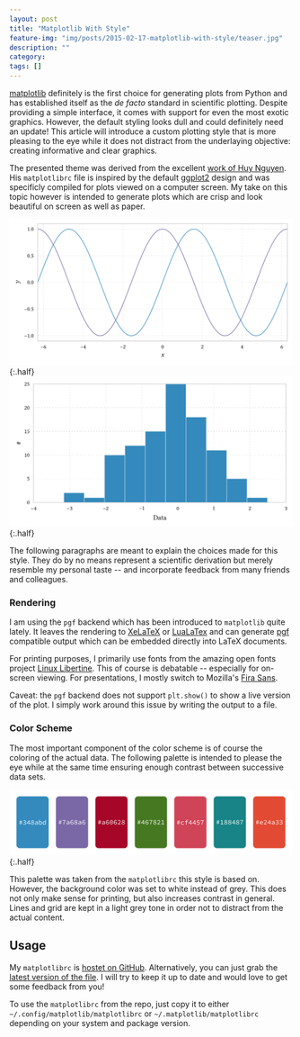 ```yaml
---
layout: post
title: "Matplotlib With Style"
feature-img: "img/posts/2015-02-17-matplotlib-with-style/teaser.jpg"
description: ""
category: 
tags: []
---
```


[matplotlib](http://matplotlib.org/) definitely is the first choice for generating plots from Python and has established itself as the _de facto_ standard in scientific plotting. Despite providing a simple interface, it comes with support for even the most exotic graphics. However, the default styling looks dull and could definitely need an update! This article will introduce a custom plotting style that is more pleasing to the eye while it does not distract from the underlaying objective: creating informative and clear graphics.

The presented theme was derived from the excellent [work of Huy Nguyen](http://www.huyng.com/posts/sane-color-scheme-for-matplotlib/). His `matplotlibrc` file is inspired by the default [ggplot2](http://ggplot2.org/) design and was specificly compiled for plots viewed on a computer screen. My take on this topic however is intended to generate plots which are crisp and look beautiful on screen as well as paper.

![A simple plot of trigonometric functions.](/img/posts/2015-02-17-matplotlib-with-style/examples/trig.png){:.half}
![An examplary histogram.](/img/posts/2015-02-17-matplotlib-with-style/examples/hist.png){:.half}

The following paragraphs are meant to explain the choices made for this style. They do by no means represent a scientific derivation but merely resemble my personal taste -- and incorporate feedback from many friends and colleagues.

### Rendering

I am using the `pgf` backend which has been introduced to `matplotlib` quite lately. It leaves the rendering to [XeLaTeX](http://www.xelatex.org/) or [LuaLaTex](http://www.luatex.org/) and can generate [pgf](https://www.ctan.org/pkg/pgf) compatible output which can be embedded directly into LaTeX documents.

For printing purposes, I primarily use fonts from the amazing open fonts project [Linux Libertine](http://www.linuxlibertine.org/). This of course is debatable -- especially for on-screen viewing. For presentations, I mostly switch to Mozilla's [Fira Sans](https://www.mozilla.org/en-US/styleguide/products/firefox-os/typeface/).

Caveat: the `pgf` backend does not support `plt.show()` to show a live version of the plot. I simply work around this issue by writing the output to a file.

### Color Scheme

The most important component of the color scheme is of course the coloring of the actual data. The following palette is intended to please the eye while at the same time ensuring enough contrast between successive data sets.

![Color palette used in this style.](/img/posts/2015-02-17-matplotlib-with-style/color-scheme.png){:.half}

This palette was taken from the `matplotlibrc` this style is based on. However, the background color was set to white instead of grey. This does not only make sense for printing, but also increases contrast in general. Lines and grid are kept in a light grey tone in order not to distract from the actual content.

## Usage

My `matplotlibrc` is [hostet on GitHub](https://github.com/sbillaudelle/matplotlibrc). Alternatively, you can just grab the [latest version of the file](https://raw.githubusercontent.com/sbillaudelle/matplotlibrc/master/matplotlibrc). I will try to keep it up to date and would love to get some feedback from you!

To use the `matplotlibrc` from the repo, just copy it to either `~/.config/matplotlib/matplotlibrc` or `~/.matplotlib/matplotlibrc` depending on your system and package version.
